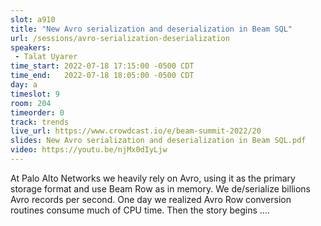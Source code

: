 ```yaml
---
slot: a910
title: "New Avro serialization and deserialization in Beam SQL"
url: /sessions/avro-serialization-deserialization
speakers:
 - Talat Uyarer
time_start: 2022-07-18 17:15:00 -0500 CDT
time_end:   2022-07-18 18:05:00 -0500 CDT
day: a
timeslot: 9
room: 204
timeorder: 0
track: trends 
live_url: https://www.crowdcast.io/e/beam-summit-2022/20
slides: New Avro serialization and deserialization in Beam SQL.pdf
video: https://youtu.be/njMx0dIyLjw
---
```


At Palo Alto Networks we heavily rely on Avro, using it as the primary storage format and use Beam Row as in memory. We de/serialize billions Avro records per second. One day we realized Avro Row conversion routines consume much of CPU time. Then the story begins ....